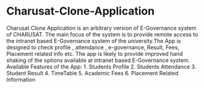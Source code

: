 # Charusat-Clone-Application
Charusat Clone Application is an arbitrary version of E-Governance system of CHARUSAT. The main focus of the system is to provide remote access to the intranet based E-Governance system of the university.The App is designed to check profile , attendance , e-governance, Result, Fees, Placement related info etc. The app is likely to provide improved hand shaking of the options available at intranet based E-Governance system. Available Features of the App:  1. Students Profile 2. Students Attendance 3. Student Result 4.  TimeTable 5.  Academic Fees  6.  Placement Related Information
